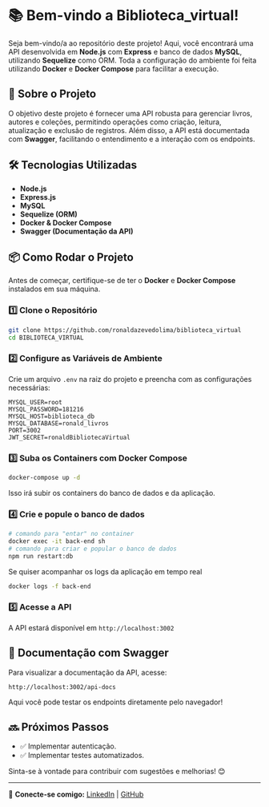 # 📚 Bem-vindo a Biblioteca_virtual!

Seja bem-vindo/a ao repositório deste projeto! Aqui, você encontrará uma API desenvolvida em **Node.js** com **Express** e banco de dados **MySQL**, utilizando **Sequelize** como ORM. Toda a configuração do ambiente foi feita utilizando **Docker** e **Docker Compose** para facilitar a execução.

## 🚀 Sobre o Projeto

O objetivo deste projeto é fornecer uma API robusta para gerenciar livros, autores e coleções, permitindo operações como criação, leitura, atualização e exclusão de registros. Além disso, a API está documentada com **Swagger**, facilitando o entendimento e a interação com os endpoints.

## 🛠️ Tecnologias Utilizadas

- **Node.js**
- **Express.js**
- **MySQL**
- **Sequelize (ORM)**
- **Docker & Docker Compose**
- **Swagger (Documentação da API)**

## 📦 Como Rodar o Projeto

Antes de começar, certifique-se de ter o **Docker** e **Docker Compose** instalados em sua máquina.

### 1️⃣ Clone o Repositório

```bash
git clone https://github.com/ronaldazevedolima/biblioteca_virtual
cd BIBLIOTECA_VIRTUAL
```

### 2️⃣ Configure as Variáveis de Ambiente

Crie um arquivo `.env` na raiz do projeto e preencha com as configurações necessárias:

```env
MYSQL_USER=root
MYSQL_PASSWORD=181216
MYSQL_HOST=biblioteca_db
MYSQL_DATABASE=ronald_livros
PORT=3002
JWT_SECRET=ronaldBibliotecaVirtual
```

### 3️⃣ Suba os Containers com Docker Compose

```bash
docker-compose up -d
```

Isso irá subir os containers do banco de dados e da aplicação.

### 4️⃣ Crie e popule o banco de dados

```bash
# comando para "entar" no container
docker exec -it back-end sh
# comando para criar e popular o banco de dados
npm run restart:db
```
Se quiser acompanhar os logs da aplicação em tempo real

```bash
docker logs -f back-end
```

### 5️⃣ Acesse a API

A API estará disponível em `http://localhost:3002`

## 📖 Documentação com Swagger

Para visualizar a documentação da API, acesse:

```
http://localhost:3002/api-docs
```

Aqui você pode testar os endpoints diretamente pelo navegador!

## 🔜 Próximos Passos

- ✅ Implementar autenticação.
- ✅ Implementar testes automatizados.

Sinta-se à vontade para contribuir com sugestões e melhorias! 😊

---

🔗 **Conecte-se comigo:** [LinkedIn](https://www.linkedin.com/in/ronald-limaa/) | [GitHub](https://github.com/ronaldazevedolima)

